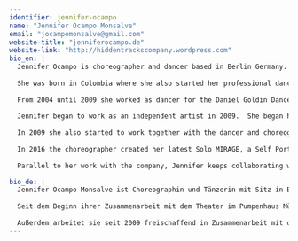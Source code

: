 ```yaml
---
identifier: jennifer-ocampo
name: "Jennifer Ocampo Monsalve"
email: "jocampomonsalve@gmail.com"
website-title: "jenniferocampo.de"
website-link: "http://hiddentrackscompany.wordpress.com"
bio_en: |
  Jennifer Ocampo is choreographer and dancer based in Berlin Germany.
  
  She was born in Colombia where she also started her professional dance studies. In 2000 she moved to Germany where she received her dance degree at the Folkwang, Universität der Künste, in Essen in 2004. Furthermore she was selected in this period by the choreographer Pina Bausch to dance her pieces “Sacre du Printemps” and “Tannhäuser”.
  
  From 2004 until 2009 she worked as dancer for the Daniel Goldin Dance Theater Company at the State Theater of Münster.
  
  Jennifer began to work as an independent artist in 2009.  She began her collaboration in 2009 with the Theater im Pumpenhaus in Münster where she co-created a series of works with several directors of theater, choreographers, musicians and actors. In Münster she also worked as choreographer for the State Theater of Münster, Theater Sycorax, among others. She choreographed three productions of the renowned Münster Youth Theater Label Cactus Junges Theater. Their young Theater production Mutter: Glück (2011) awarded the Brothers Grimm Prize in Berlin, where Jennifer collaborated as choreographer. 
  
  In 2009 she also started to work together with the dancer and choreographer Marcela Ruiz Quintero and the director Philip Gregor Grünberg. On 2015 they founded their company Hidden Tracks. They have created international productions as Hidden Tracks (2011), Happy Planet (2012/13), Persona (2014) and EXIT: Humanity (2015), some of them coproduced by Colombia and Germany, and being played by the Festival Danza en la ciudad (Bogotá) and also in Theaters in Germany as the Theater im Pumpenhaus in Münster, FFT Düsseldorf, Dock 11 in Berlin, LOFFT Leipzig and Zeche 1 Bochum.
  
  In 2016 the choreographer created her latest Solo MIRAGE, a Self Portrait, being showed at the Plataforma Festival (DOCK 11 Berlin), Reset 6 Festival (Münster) and Festival Danza en la ciudad ( Teatro Varasanta, Bogotá)
  
  Parallel to her work with the company, Jennifer keeps collaborating with other independent artists in Germany and Colombia, she keeps teaching in both countries as well.

bio_de: |
  Jennifer Ocampo Monsalve ist Choreographin und Tänzerin mit Sitz in Berlin. Sie ist in Kolumbien geboren und hat dort Ihre Ausbildung als Tänzerin angefangen. In 2000 geht Sie nach Deutschland wo sie ihren Tanzabschluss in 2004 an der Folkwang Universität der Künste in Essen bekommen hat. 2004-2009 ist sie Tanztheater-Ensemblemitglied bei Daniel Goldin an den Städtischen Bühnen Münster gewesen. 
  
  Seit dem Beginn ihrer Zusammenarbeit mit dem Theater im Pumpenhaus Münster im Jahr 2009, realisierte sie hier eine Reihe weiterer Arbeiten. Zudem verantwortete sie die choreografische Arbeit in drei Produktionen des renommierten Münsteraner Jugendtheaterlabels Cactus Junges Theater. Die mit ihrer Mitarbeit entstandene Produktion „Mutter:Glück“ wurde 2011 mit dem Brüder-Grimm-Preis in Berlin ausgezeichnet. 
  
  Außerdem arbeitet sie seit 2009 freischaffend in Zusammenarbeit mit der Choreografin und Tänzerin Marcela Ruiz Quintero und mit dem Regisseur Philip Gregor Grüneberg. In 2015 haben die drei Künstler die Company Hidden Tracks gegründet. Als Teil dieser Kollaboration gibt es eine Serie von Produktionen die in Deutschland und Kolumbien aufgeführt wurden, so u.a „Hidden Tracks“(2011), HAPPY PLANET(2012), „Persona“ (2014 ) und EXIT:Humanity (2015). Ihre letzte Produktion MIRAGE, a Self Porträt Solo, würde in Ecuador, Argentinien und Berlin erarbeitet und im DOCK 11 Berlin unter das Plataforma Festival aufgeführt, sowie im das RESET6 Festival in Münster, und im Festival Danza en la ciudad Bogotá 2016. 
---
```


